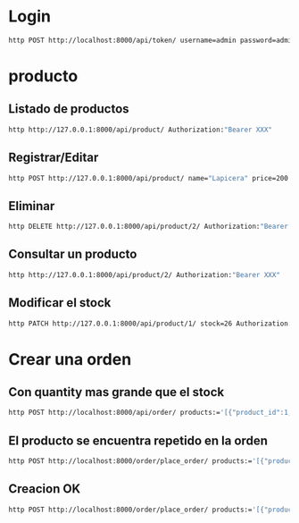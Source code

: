 # Login

```bash
http POST http://localhost:8000/api/token/ username=admin password=admin
```

# producto

## Listado de productos
```bash
http http://127.0.0.1:8000/api/product/ Authorization:"Bearer XXX"
```

## Registrar/Editar
```bash
http POST http://127.0.0.1:8000/api/product/ name="Lapicera" price=200 stock=1 Authorization:"Bearer XXX"
```

## Eliminar
```bash
http DELETE http://127.0.0.1:8000/api/product/2/ Authorization:"Bearer XXX"
```

## Consultar un producto
```bash
http http://127.0.0.1:8000/api/product/2/ Authorization:"Bearer XXX"
```

## Modificar el stock
```bash
http PATCH http://127.0.0.1:8000/api/product/1/ stock=26 Authorization:"Bearer XXX"
```

# Crear una orden
## Con quantity mas grande que el stock
```bash
http POST http://localhost:8000/api/order/ products:='[{"product_id":1, "quantity":20}]'
```

## El producto se encuentra repetido en la orden
```bash
http POST http://localhost:8000/order/place_order/ products:='[{"product_id":1, "quantity":2}, {"product_id":1, "quantity":2}]'
```

## Creacion OK
```bash
http POST http://localhost:8000/order/place_order/ products:='[{"product_id":1, "quantity":2}, {"product_id":2, "quantity":2}]'
```